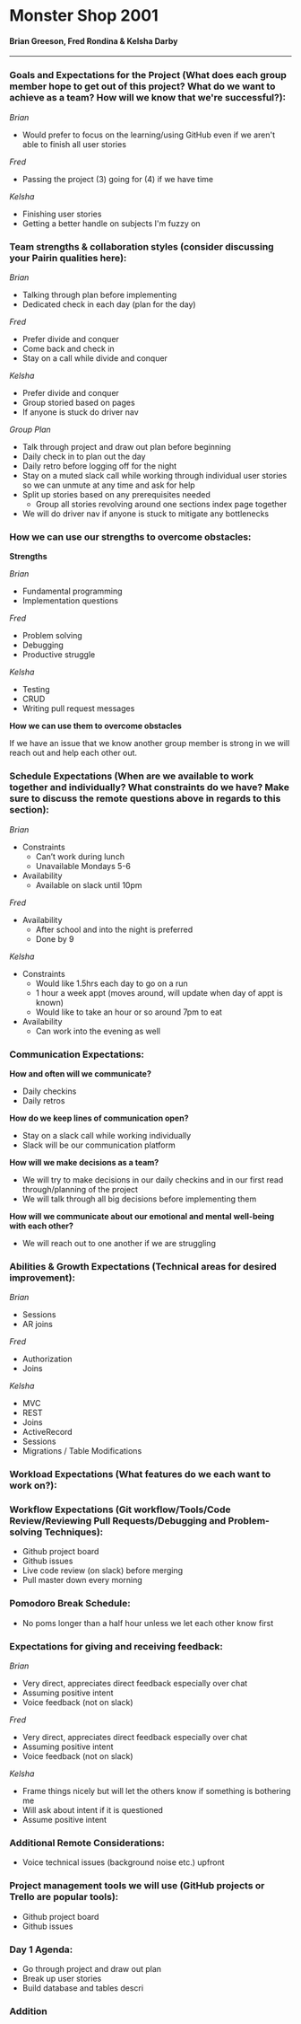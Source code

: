 # Monster Shop 2001
#### Brian Greeson, Fred Rondina & Kelsha Darby

____
### Goals and Expectations for the Project (What does each group member hope to get out of this project? What do we want to achieve as a team? How will we know that we're successful?):

_Brian_
- Would prefer to focus on the learning/using GitHub even if we aren't able to finish all user stories

_Fred_
- Passing the project (3) going for (4) if we have time

_Kelsha_
- Finishing user stories
- Getting a better handle on subjects I'm fuzzy on

### Team strengths & collaboration styles (consider discussing your Pairin qualities here):

_Brian_
- Talking through plan before implementing
- Dedicated check in each day (plan for the day)

_Fred_
- Prefer divide and conquer
- Come back and check in
- Stay on a call while divide and conquer


_Kelsha_
- Prefer divide and conquer
- Group storied based on pages
- If anyone is stuck do driver nav

_Group Plan_
- Talk through project and draw out plan before beginning
- Daily check in to plan out the day
- Daily retro before logging off for the night
- Stay on a muted slack call while working through individual user stories so we can unmute at any time and ask for help
- Split up stories based on any prerequisites needed
    - Group all stories revolving around one sections index page together
- We will do driver nav if anyone is stuck to mitigate any bottlenecks

### How we can use our strengths to overcome obstacles:
__Strengths__

_Brian_
- Fundamental programming
- Implementation questions

_Fred_
- Problem solving
- Debugging
- Productive struggle

_Kelsha_
- Testing
- CRUD
- Writing pull request messages

__How we can use them to overcome obstacles__

If we have an issue that we know another group member is strong in we will reach out and help each other out.

### Schedule Expectations (When are we available to work together and individually? What constraints do we have? Make sure to discuss the remote questions above in regards to this section):

_Brian_
- Constraints
    - Can’t work during lunch
    - Unavailable Mondays 5-6
- Availability
    - Available on slack until 10pm

_Fred_
- Availability
    - After school and into the night is preferred
    - Done by 9

_Kelsha_
- Constraints
    - Would like 1.5hrs each day to go on a run
    - 1 hour a week appt (moves around, will update when day of appt is known)
    - Would like to take an hour or so around 7pm to eat
- Availability
    - Can work into the evening as well

### Communication Expectations:

__How and often will we communicate?__
- Daily checkins
- Daily retros

__How do we keep lines of communication open?__
- Stay on a slack call while working individually
- Slack will be our communication platform

__How will we make decisions as a team?__
- We will try to make decisions in our daily checkins and in our first read through/planning of the project
- We will talk through all big decisions before implementing them

__How will we communicate about our emotional and mental well-being with each other?__
- We will reach out to one another if we are struggling

### Abilities & Growth Expectations (Technical areas for desired improvement):

_Brian_
- Sessions
- AR joins

_Fred_
- Authorization
- Joins

_Kelsha_
- MVC
- REST
- Joins
- ActiveRecord
- Sessions
- Migrations / Table Modifications

### Workload Expectations (What features do we each want to work on?):


### Workflow Expectations (Git workflow/Tools/Code Review/Reviewing Pull Requests/Debugging and Problem-solving Techniques):
- Github project board
- Github issues
- Live code review (on slack) before merging
- Pull master down every morning

### Pomodoro Break Schedule:
- No poms longer than a half hour unless we let each other know first

### Expectations for giving and receiving feedback:

_Brian_
- Very direct, appreciates direct feedback especially over chat
- Assuming positive intent
- Voice feedback (not on slack)

_Fred_
- Very direct, appreciates direct feedback especially over chat
- Assuming positive intent
- Voice feedback (not on slack)

_Kelsha_
- Frame things nicely but will let the others know if something is bothering me
- Will ask about intent if it is questioned
- Assume positive intent

### Additional Remote Considerations:
- Voice technical issues (background noise etc.) upfront

### Project management tools we will use (GitHub projects or Trello are popular tools):
- Github project board
- Github issues

### Day 1 Agenda:
- Go through project and draw out plan
- Break up user stories
- Build database and tables
descri

### Addition
